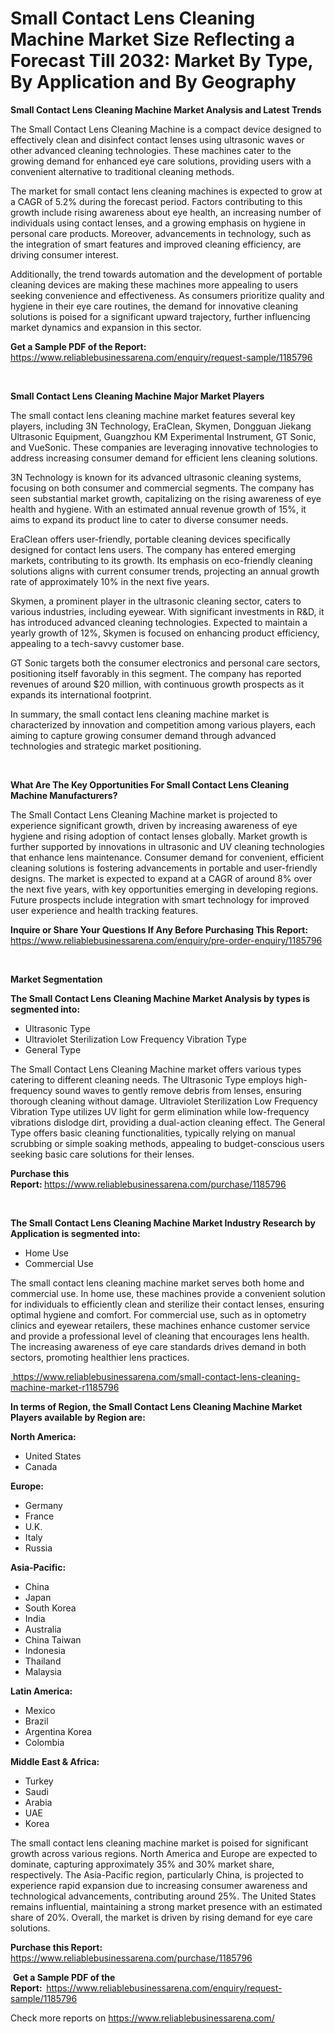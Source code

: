 <p><h1>Small Contact Lens Cleaning Machine Market Size Reflecting a Forecast Till 2032: Market By Type, By Application and By Geography</h1></p><p><strong>Small Contact Lens Cleaning Machine Market Analysis and Latest Trends</strong></p>
<p><p>The Small Contact Lens Cleaning Machine is a compact device designed to effectively clean and disinfect contact lenses using ultrasonic waves or other advanced cleaning technologies. These machines cater to the growing demand for enhanced eye care solutions, providing users with a convenient alternative to traditional cleaning methods. </p><p>The market for small contact lens cleaning machines is expected to grow at a CAGR of 5.2% during the forecast period. Factors contributing to this growth include rising awareness about eye health, an increasing number of individuals using contact lenses, and a growing emphasis on hygiene in personal care products. Moreover, advancements in technology, such as the integration of smart features and improved cleaning efficiency, are driving consumer interest. </p><p>Additionally, the trend towards automation and the development of portable cleaning devices are making these machines more appealing to users seeking convenience and effectiveness. As consumers prioritize quality and hygiene in their eye care routines, the demand for innovative cleaning solutions is poised for a significant upward trajectory, further influencing market dynamics and expansion in this sector.</p></p>
<p><strong>Get a Sample PDF of the Report:&nbsp;</strong> <a href="https://www.reliablebusinessarena.com/enquiry/request-sample/1185796?utm_campaign=3268&utm_medium=2&utm_source=Github&utm_content=ia&utm_term=28032025&utm_id=small-contact-lens-cleaning-machine">https://www.reliablebusinessarena.com/enquiry/request-sample/1185796</a></p>
<p>&nbsp;</p>
<p><strong>Small Contact Lens Cleaning Machine Major Market Players</strong></p>
<p><p>The small contact lens cleaning machine market features several key players, including 3N Technology, EraClean, Skymen, Dongguan Jiekang Ultrasonic Equipment, Guangzhou KM Experimental Instrument, GT Sonic, and VueSonic. These companies are leveraging innovative technologies to address increasing consumer demand for efficient lens cleaning solutions.</p><p>3N Technology is known for its advanced ultrasonic cleaning systems, focusing on both consumer and commercial segments. The company has seen substantial market growth, capitalizing on the rising awareness of eye health and hygiene. With an estimated annual revenue growth of 15%, it aims to expand its product line to cater to diverse consumer needs.</p><p>EraClean offers user-friendly, portable cleaning devices specifically designed for contact lens users. The company has entered emerging markets, contributing to its growth. Its emphasis on eco-friendly cleaning solutions aligns with current consumer trends, projecting an annual growth rate of approximately 10% in the next five years.</p><p>Skymen, a prominent player in the ultrasonic cleaning sector, caters to various industries, including eyewear. With significant investments in R&D, it has introduced advanced cleaning technologies. Expected to maintain a yearly growth of 12%, Skymen is focused on enhancing product efficiency, appealing to a tech-savvy customer base.</p><p>GT Sonic targets both the consumer electronics and personal care sectors, positioning itself favorably in this segment. The company has reported revenues of around $20 million, with continuous growth prospects as it expands its international footprint.</p><p>In summary, the small contact lens cleaning machine market is characterized by innovation and competition among various players, each aiming to capture growing consumer demand through advanced technologies and strategic market positioning.</p></p>
<p>&nbsp;</p>
<p><strong>What Are The Key Opportunities For Small Contact Lens Cleaning Machine Manufacturers?</strong></p>
<p><p>The Small Contact Lens Cleaning Machine market is projected to experience significant growth, driven by increasing awareness of eye hygiene and rising adoption of contact lenses globally. Market growth is further supported by innovations in ultrasonic and UV cleaning technologies that enhance lens maintenance. Consumer demand for convenient, efficient cleaning solutions is fostering advancements in portable and user-friendly designs. The market is expected to expand at a CAGR of around 8% over the next five years, with key opportunities emerging in developing regions. Future prospects include integration with smart technology for improved user experience and health tracking features.</p></p>
<p><strong>Inquire or Share Your Questions If Any Before Purchasing This Report:</strong> <a href="https://www.reliablebusinessarena.com/enquiry/pre-order-enquiry/1185796?utm_campaign=3268&utm_medium=2&utm_source=Github&utm_content=ia&utm_term=28032025&utm_id=small-contact-lens-cleaning-machine">https://www.reliablebusinessarena.com/enquiry/pre-order-enquiry/1185796</a></p>
<p>&nbsp;</p>
<p><strong>Market Segmentation</strong></p>
<p><strong>The Small Contact Lens Cleaning Machine Market Analysis by types is segmented into:</strong></p>
<p><ul><li>Ultrasonic Type</li><li>Ultraviolet Sterilization Low Frequency Vibration Type</li><li>General Type</li></ul></p>
<p><p>The Small Contact Lens Cleaning Machine market offers various types catering to different cleaning needs. The Ultrasonic Type employs high-frequency sound waves to gently remove debris from lenses, ensuring thorough cleaning without damage. Ultraviolet Sterilization Low Frequency Vibration Type utilizes UV light for germ elimination while low-frequency vibrations dislodge dirt, providing a dual-action cleaning effect. The General Type offers basic cleaning functionalities, typically relying on manual scrubbing or simple soaking methods, appealing to budget-conscious users seeking basic care solutions for their lenses.</p></p>
<p><strong>Purchase this Report:&nbsp;</strong><a href="https://www.reliablebusinessarena.com/purchase/1185796?utm_campaign=3268&utm_medium=2&utm_source=Github&utm_content=ia&utm_term=28032025&utm_id=small-contact-lens-cleaning-machine">https://www.reliablebusinessarena.com/purchase/1185796</a></p>
<p>&nbsp;</p>
<p><strong>The Small Contact Lens Cleaning Machine Market Industry Research by Application is segmented into:</strong></p>
<p><ul><li>Home Use</li><li>Commercial Use</li></ul></p>
<p><p>The small contact lens cleaning machine market serves both home and commercial use. In home use, these machines provide a convenient solution for individuals to efficiently clean and sterilize their contact lenses, ensuring optimal hygiene and comfort. For commercial use, such as in optometry clinics and eyewear retailers, these machines enhance customer service and provide a professional level of cleaning that encourages lens health. The increasing awareness of eye care standards drives demand in both sectors, promoting healthier lens practices.</p></p>
<p><a href="https://www.reliablebusinessarena.com/small-contact-lens-cleaning-machine-market-r1185796?utm_campaign=3268&utm_medium=2&utm_source=Github&utm_content=ia&utm_term=28032025&utm_id=small-contact-lens-cleaning-machine">&nbsp;https://www.reliablebusinessarena.com/small-contact-lens-cleaning-machine-market-r1185796</a></p>
<p><strong>In terms of Region, the Small Contact Lens Cleaning Machine Market Players available by Region are:</strong></p>
<p>
    <p> <strong> North America: </strong>
        <ul>
            <li>United States</li>
            <li>Canada</li>
        </ul>
        </p> 
    <p> <strong> Europe: </strong>
        <ul>
            <li>Germany</li>
            <li>France</li>
            <li>U.K.</li>
            <li>Italy</li>
            <li>Russia</li>
        </ul>
        </p> 
    <p> <strong> Asia-Pacific: </strong>
        <ul>
            <li>China</li>
            <li>Japan</li>
            <li>South Korea</li>
            <li>India</li>
            <li>Australia</li>
            <li>China Taiwan</li>
            <li>Indonesia</li>
            <li>Thailand</li>
            <li>Malaysia</li>
        </ul>
        </p> 
    <p> <strong> Latin America: </strong>
        <ul>
            <li>Mexico</li>
            <li>Brazil</li>
            <li>Argentina Korea</li>
            <li>Colombia</li>
        </ul>
        </p> 
    <p> <strong> Middle East & Africa: </strong>
        <ul>
            <li>Turkey</li>
            <li>Saudi</li>
            <li>Arabia</li>
            <li>UAE</li>
            <li>Korea</li>
        </ul>
    </p>
    </p>
<p><p>The small contact lens cleaning machine market is poised for significant growth across various regions. North America and Europe are expected to dominate, capturing approximately 35% and 30% market share, respectively. The Asia-Pacific region, particularly China, is projected to experience rapid expansion due to increasing consumer awareness and technological advancements, contributing around 25%. The United States remains influential, maintaining a strong market presence with an estimated share of 20%. Overall, the market is driven by rising demand for eye care solutions.</p></p>
<p><strong>Purchase this Report: </strong><a href="https://www.reliablebusinessarena.com/purchase/1185796?utm_campaign=3268&utm_medium=2&utm_source=Github&utm_content=ia&utm_term=28032025&utm_id=small-contact-lens-cleaning-machine">https://www.reliablebusinessarena.com/purchase/1185796</a></p>
<p>&nbsp;<strong>Get a Sample PDF of the Report:&nbsp;&nbsp;</strong><a href="https://www.reliablebusinessarena.com/enquiry/request-sample/1185796?utm_campaign=3268&utm_medium=2&utm_source=Github&utm_content=ia&utm_term=28032025&utm_id=small-contact-lens-cleaning-machine">https://www.reliablebusinessarena.com/enquiry/request-sample/1185796</a></p>
<p><strong></strong></p>
<p>Check more reports on <a href="https://www.reliablebusinessarena.com/?utm_campaign=3268&utm_medium=2&utm_source=Github&utm_content=ia&utm_term=28032025&utm_id=small-contact-lens-cleaning-machine">https://www.reliablebusinessarena.com/</a></p>